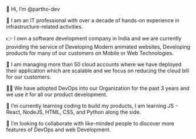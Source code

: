 👋 Hi, I’m @partho-dev

👀 I am an IT professional with over a decade of hands-on experience in infrastructure-related activities.

👉 I own a software development company in India and we are currently providing the service of Developing Modern animated websites, Developing products for many of our customers on Mobile or Web Technologies.

👀 I am managing more than 50 cloud accounts where we have deployed their application which are scalable and we focus on reducing the cloud bill for our customers.

🧑‍🏫 We have adopted DevOps into our Organization for the past 3 years and we use it for all our product development.

🌱 I’m currently learning coding to build my products, I am learning JS - React, NodeJS, HTML, CSS, and Python along the side.

💞️ I’m looking to collaborate with like-minded people to discover more features of DevOps and web Development.




<!---
partho-dev/partho-dev is a ✨ special ✨ repository because its `README.md` (this file) appears on your GitHub profile.
You can click the Preview link to take a look at your changes.
--->
